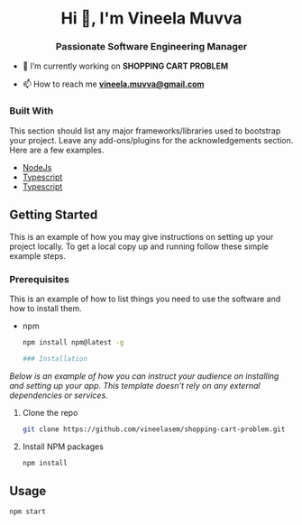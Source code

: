 <h1 align="center">Hi 👋, I'm Vineela Muvva</h1>
<h3 align="center">Passionate Software Engineering Manager</h3>

- 🔭 I’m currently working on **SHOPPING CART PROBLEM**

- 📫 How to reach me **vineela.muvva@gmail.com**

### Built With

This section should list any major frameworks/libraries used to bootstrap your project. Leave any add-ons/plugins for the acknowledgements section. Here are a few examples.

* [NodeJs](https://nodejs.org/en/)
* [Typescript](https://www.typescriptlang.org/)
* [Typescript](https://www.typescriptlang.org/)

<!-- GETTING STARTED -->
## Getting Started

This is an example of how you may give instructions on setting up your project locally.
To get a local copy up and running follow these simple example steps.

### Prerequisites

This is an example of how to list things you need to use the software and how to install them.
* npm
  ```sh
  npm install npm@latest -g

  ### Installation

_Below is an example of how you can instruct your audience on installing and setting up your app. This template doesn't rely on any external dependencies or services._

1. Clone the repo
   ```sh
   git clone https://github.com/vineelasem/shopping-cart-problem.git
   ```
2. Install NPM packages
   ```sh
   npm install
   ```

<!-- USAGE EXAMPLES -->
## Usage
```sh
npm start
```